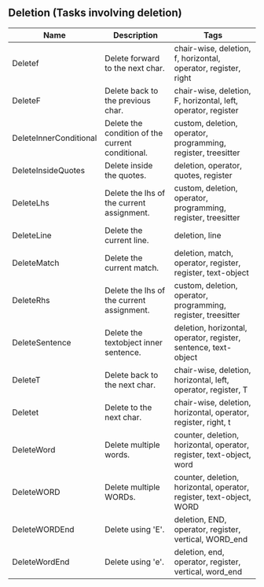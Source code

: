 ## Deletion (Tasks involving deletion)
| Name | Description | Tags
| --- | -------- | -------- |
|Deletef | Delete forward to the next char. | chair-wise, deletion, f, horizontal, operator, register, right |
|DeleteF | Delete back to the previous char. | chair-wise, deletion, F, horizontal, left, operator, register |
|DeleteInnerConditional | Delete the condition of the current conditional. | custom, deletion, operator, programming, register, treesitter |
|DeleteInsideQuotes | Delete inside the quotes. | deletion, operator, quotes, register |
|DeleteLhs | Delete the lhs of the current assignment. | custom, deletion, operator, programming, register, treesitter |
|DeleteLine | Delete the current line. | deletion, line |
|DeleteMatch | Delete the current match. | deletion, match, operator, register, register, text-object |
|DeleteRhs | Delete the lhs of the current assignment. | custom, deletion, operator, programming, register, treesitter |
|DeleteSentence | Delete the textobject inner sentence. | deletion, horizontal, operator, register, sentence, text-object |
|DeleteT | Delete back to the next char. | chair-wise, deletion, horizontal, left, operator, register, T |
|Deletet | Delete to the next char. | chair-wise, deletion, horizontal, operator, register, right, t |
|DeleteWord | Delete multiple words. | counter, deletion, horizontal, operator, register, text-object, word |
|DeleteWORD | Delete multiple WORDs. | counter, deletion, horizontal, operator, register, text-object, WORD |
|DeleteWORDEnd | Delete using 'E'. | deletion, END, operator, register, vertical, WORD_end |
|DeleteWordEnd | Delete using 'e'. | deletion, end, operator, register, vertical, word_end |